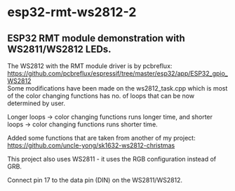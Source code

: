 # esp32-rmt-ws2812-2

## ESP32 RMT module demonstration with WS2811/WS2812 LEDs.

The WS2812 with the RMT module driver is by pcbreflux: https://github.com/pcbreflux/espressif/tree/master/esp32/app/ESP32_gpio_WS2812   
Some modifications have been made on the ws2812_task.cpp which is most of the color changing functions has no. of loops that can be now determined by user.

Longer loops -> color changing functions runs longer time, and shorter loops -> color changing functions runs shorter time.

Added some functions that are taken from another of my project: https://github.com/uncle-yong/sk1632-ws2812-christmas

This project also uses WS2811 - it uses the RGB configuration instead of GRB.

Connect pin 17 to the data pin (DIN) on the WS2811/WS2812.

